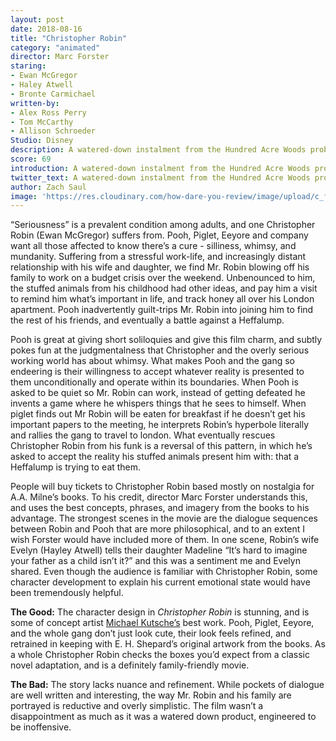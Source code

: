 ```yaml
---
layout: post
date: 2018-08-16
title: "Christopher Robin"
category: "animated"
director: Marc Forster
staring: 
- Ewan McGregor
- Haley Atwell
- Bronte Carmichael
written-by: 
- Alex Ross Perry
- Tom McCarthy
- Allison Schroeder
Studio: Disney
description: A watered-down instalment from the Hundred Acre Woods probably won’t offend anyone, but I doubt it will excite them either.
score: 69
introduction: A watered-down instalment from the Hundred Acre Woods probably won’t offend anyone, but I doubt it will excite them either.
twitter_text: A watered-down instalment from the Hundred Acre Woods probably won’t offend anyone, but I doubt it will excite them either.
author: Zach Saul
image: 'https://res.cloudinary.com/how-dare-you-review/image/upload/c_fill,h_399,w_760/v1529979103/christopher-robin.jpg'
---
```


“Seriousness” is a prevalent condition among adults, and one Christopher Robin (Ewan McGregor) suffers from. Pooh, Piglet, Eeyore and company want all those affected to know there’s a cure - silliness, whimsy, and mundanity. Suffering from a stressful work-life, and increasingly distant relationship with his wife and daughter, we find Mr. Robin blowing off his family to work on a budget crisis over the weekend. Unbenounced to him, the stuffed animals from his childhood had other ideas, and pay him a visit to remind him what’s important in life, and track honey all over his London apartment. Pooh inadvertently guilt-trips Mr. Robin into joining him to find the rest of his friends, and eventually a battle against a Heffalump.  

Pooh is great at giving short soliloquies and give this film charm, and subtly pokes fun at the judgmentalness that Christopher and the overly serious working world has about whimsy. What makes Pooh and the gang so endeering is their willingness to accept whatever reality is presented to them unconditionally and operate within its boundaries. When Pooh is asked to be quiet so Mr. Robin can work, instead of getting defeated he invents a game where he whispers things that he sees to himself. When piglet finds out Mr Robin will be eaten for breakfast if he doesn’t get his important papers to the meeting, he interprets Robin’s hyperbole literally and rallies the gang to travel to london. What eventually rescues Christopher Robin from his funk is a reversal of this pattern, in which he’s asked to accept the reality his stuffed animals present him with: that a Heffalump is trying to eat them.           

People will buy tickets to Christopher Robin based mostly on nostalgia for A.A. Milne’s books. To his credit, director Marc Forster understands this, and uses the best concepts, phrases, and imagery from the books to his advantage. The strongest scenes in the movie are the dialogue sequences between Robin and Pooh that are more philosophical, and to an extent I wish Forster would have included more of them. In one scene, Robin’s wife Evelyn (Hayley Atwell) tells their daughter Madeline “It’s hard to imagine your father as a child isn’t it?” and this was a sentiment me and Evelyn shared. Even though the audience is familiar with Christopher Robin, some character development to explain his current emotional state would have been tremendously helpful.        

**The Good:** The character design in *Christopher Robin* is stunning, and is some of concept artist [Michael Kutsche’s](http://www.michaelkutsche.com/) best work. Pooh, Piglet, Eeyore, and the whole gang don’t just look cute, their look feels refined, and retrained in keeping with E. H. Shepard’s original artwork from the books. As a whole Christopher Robin checks the boxes you’d expect from a classic novel adaptation, and is a definitely family-friendly movie.

**The Bad:** The story lacks nuance and refinement. While pockets of dialogue are well written and interesting, the way Mr. Robin and his family are portrayed is reductive and overly simplistic. The film wasn’t a disappointment as much as it was a watered down product, engineered to be inoffensive. 